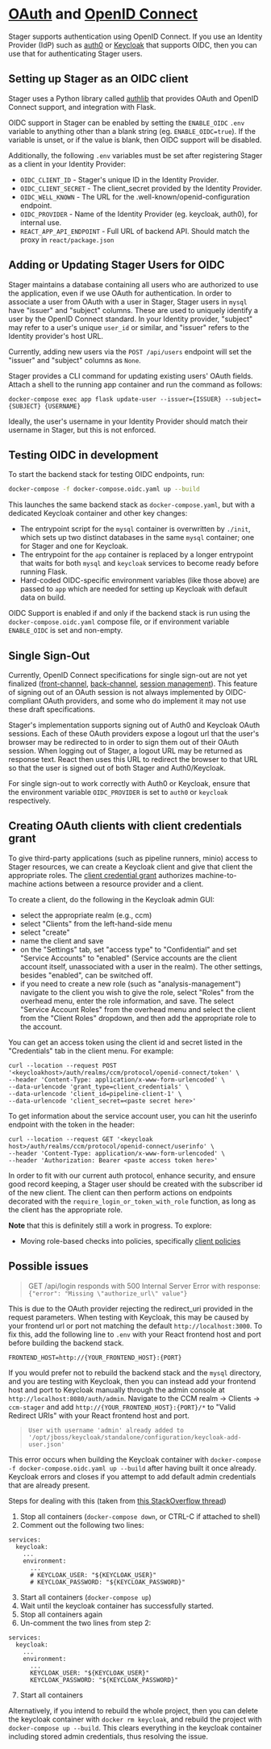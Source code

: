 # [OAuth](https://oauth.net) and [OpenID Connect](https://openid.net)

Stager supports authentication using OpenID Connect. If you use an Identity Provider (IdP) such as [auth0](https://auth0.com/#!) or [Keycloak](https://www.keycloak.org) that supports OIDC, then you can use that for authenticating Stager users.

## Setting up Stager as an OIDC client

Stager uses a Python library called [authlib](https://github.com/lepture/authlib/) that provides OAuth and OpenID Connect support, and integration with Flask.

OIDC support in Stager can be enabled by setting the `ENABLE_OIDC` `.env` variable to anything other than a blank string (eg. `ENABLE_OIDC=true`). If the variable is unset, or if the value is blank, then OIDC support will be disabled.

Additionally, the following `.env` variables must be set after registering Stager as a client in your Identity Provider:

-   `OIDC_CLIENT_ID` - Stager's unique ID in the Identity Provider.
-   `OIDC_CLIENT_SECRET` - The client_secret provided by the Identity Provider.
-   `OIDC_WELL_KNOWN` - The URL for the .well-known/openid-configuration endpoint.
-   `OIDC_PROVIDER` - Name of the Identity Provider (eg. keycloak, auth0), for internal use.
-   `REACT_APP_API_ENDPOINT` - Full URL of backend API. Should match the proxy in `react/package.json`

## Adding or Updating Stager Users for OIDC

Stager maintains a database containing all users who are authorized to use the application, even if we use OAuth for authentication. In order to associate a user from OAuth with a user in Stager, Stager users in `mysql` have "issuer" and "subject" columns. These are used to uniquely identify a user by the OpenID Connect standard. In your Identity provider, "subject" may refer to a user's unique `user_id` or similar, and "issuer" refers to the Identity provider's host URL.

Currently, adding new users via the `POST /api/users` endpoint will set the "issuer" and "subject" columns as `None`.

Stager provides a CLI command for updating existing users' OAuth fields. Attach a shell to the running app container and run the command as follows:

```
docker-compose exec app flask update-user --issuer={ISSUER} --subject={SUBJECT} {USERNAME}
```

Ideally, the user's username in your Identity Provider should match their username in Stager, but this is not enforced.

## Testing OIDC in development

To start the backend stack for testing OIDC endpoints, run:

```bash
docker-compose -f docker-compose.oidc.yaml up --build
```

This launches the same backend stack as `docker-compose.yaml`, but with a dedicated Keycloak container and other key changes:

-   The entrypoint script for the `mysql` container is overwritten by `./init`, which sets up two distinct databases in the same `mysql` container; one for Stager and one for Keycloak.
-   The entrypoint for the `app` container is replaced by a longer entrypoint that waits for both `mysql` and `keycloak` services to become ready before running Flask.
-   Hard-coded OIDC-specific environment variables (like those above) are passed to `app` which are needed for setting up Keycloak with default data on build.

OIDC Support is enabled if and only if the backend stack is run using the `docker-compose.oidc.yaml` compose file, or if environment variable `ENABLE_OIDC` is set and non-empty.

## Single Sign-Out

Currently, OpenID Connect specifications for single sign-out are not yet finalized ([front-channel](https://openid.net/specs/openid-connect-frontchannel-1_0.html), [back-channel](https://openid.net/specs/openid-connect-backchannel-1_0.html), [session management](https://openid.net/specs/openid-connect-session-1_0.html)). This feature of signing out of an OAuth session is not always implemented by OIDC-compliant OAuth providers, and some who do implement it may not use these draft specifications.

Stager's implementation supports signing out of Auth0 and Keycloak OAuth sessions. Each of these OAuth providers expose a logout url that the user's browser may be redirected to in order to sign them out of their OAuth session. When logging out of Stager, a logout URL may be returned as response text. React then uses this URL to redirect the browser to that URL so that the user is signed out of both Stager and Auth0/Keycloak.

For single sign-out to work correctly with Auth0 or Keycloak, ensure that the environment variable `OIDC_PROVIDER` is set to `auth0` or `keycloak` respectively.

## Creating OAuth clients with client credentials grant

To give third-party applications (such as pipeline runners, minio) access to Stager resources, we can create a Keycloak client and give that client the appropriate roles. The [client credential grant](https://datatracker.ietf.org/doc/html/rfc6749#section-4.4) authorizes machine-to-machine actions between a resource provider and a client.

To create a client, do the following in the Keycloak admin GUI:

-   select the appropriate realm (e.g., ccm)
-   select "Clients" from the left-hand-side menu
-   select "create"
-   name the client and save
-   on the "Settings" tab, set "access type" to "Confidential" and set "Service Accounts" to "enabled" (Service accounts are the client account itself, unassociated with a user in the realm). The other settings, besides "enabled", can be switched off.
-   if you need to create a new role (such as "analysis-management") navigate to the client you wish to give the role, select "Roles" from the overhead menu, enter the role information, and save. The select "Service Account Roles" from the overhead menu and select the client from the "Client Roles" dropdown, and then add the appropriate role to the account.

You can get an access token using the client id and secret listed in the "Credentials" tab in the client menu. For example:

```code
curl --location --request POST '<keycloakhost>/auth/realms/ccm/protocol/openid-connect/token' \
--header 'Content-Type: application/x-www-form-urlencoded' \
--data-urlencode 'grant_type=client_credentials' \
--data-urlencode 'client_id=pipeline-client-1' \
--data-urlencode 'client_secret=<paste secret here>'

```

To get information about the service account user, you can hit the userinfo endpoint with the token in the header:

```code
curl --location --request GET '<keycloak host>/auth/realms/ccm/protocol/openid-connect/userinfo' \
--header 'Content-Type: application/x-www-form-urlencoded' \
--header 'Authorization: Bearer <paste access token here>'

```

In order to fit with our current auth protocol, enhance security, and ensure good record keeping, a Stager user should be created with the subscriber id of the new client. The client can then perform actions on endpoints decorated with the `require_login_or_token_with_role` function, as long as the client has the appropriate role.

**Note** that this is definitely still a work in progress. To explore:

-   Moving role-based checks into policies, specifically [client policies](https://www.keycloak.org/docs/4.8/authorization_services/#_policy_client)

## Possible issues

> GET /api/login responds with 500 Internal Server Error with response: `{"error": "Missing \"authorize_url\" value"}`

This is due to the OAuth provider rejecting the redirect_uri provided in the request parameters. When testing with Keycloak, this may be caused by your frontend url or port not matching the default `http://localhost:3000`. To fix this, add the following line to `.env` with your React frontend host and port before building the backend stack.

```
FRONTEND_HOST=http://{YOUR_FRONTEND_HOST}:{PORT}
```

If you would prefer not to rebuild the backend stack and the `mysql` directory, and you are testing with Keycloak, then you can instead add your frontend host and port to Keycloak manually through the admin console at `http://localhost:8080/auth/admin`. Navigate to the CCM realm -> Clients -> `ccm-stager` and add `http://{YOUR_FRONTEND_HOST}:{PORT}/*` to "Valid Redirect URIs" with your React frontend host and port.

> `User with username 'admin' already added to '/opt/jboss/keycloak/standalone/configuration/keycloak-add-user.json'`

This error occurs when building the Keycloak container with `docker-compose -f docker-compose.oidc.yaml up --build` after having built it once already. Keycloak errors and closes if you attempt to add default admin credentials that are already present.

Steps for dealing with this (taken from [this StackOverflow thread](https://stackoverflow.com/questions/59599620/keycloak-8-user-with-username-admin-already-added))

1. Stop all containers (`docker-compose down`, or CTRL-C if attached to shell)
1. Comment out the following two lines:

```docker
services:
  keycloak:
    ...
    environment:
      ...
      # KEYCLOAK_USER: "${KEYCLOAK_USER}"
      # KEYCLOAK_PASSWORD: "${KEYCLOAK_PASSWORD}"
```

3. Start all containers (`docker-compose up`)
1. Wait until the keycloak container has successfully started.
1. Stop all containers again
1. Un-comment the two lines from step 2:

```docker
services:
  keycloak:
    ...
    environment:
      ...
      KEYCLOAK_USER: "${KEYCLOAK_USER}"
      KEYCLOAK_PASSWORD: "${KEYCLOAK_PASSWORD}"
```

7. Start all containers

Alternatively, if you intend to rebuild the whole project, then you can delete the keycloak container with `docker rm keycloak`, and rebuild the project with `docker-compose up --build`. This clears everything in the keycloak container including stored admin credentials, thus resolving the issue.
